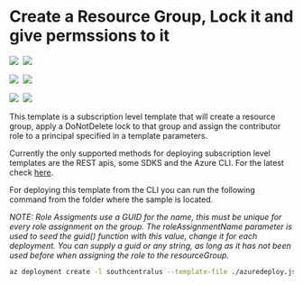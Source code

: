 # Create a Resource Group, Lock it and give permssions to it

<IMG SRC="https://azurequickstartsservice.blob.core.windows.net/badges/subscription-level-deployments
/create-rg-lock-role-assignment/PublicLastTestDate.svg" />&nbsp;
<IMG SRC="https://azurequickstartsservice.blob.core.windows.net/badges/subscription-level-deployments
/create-rg-lock-role-assignment/PublicDeployment.svg" />&nbsp;

<IMG SRC="https://azurequickstartsservice.blob.core.windows.net/badges/subscription-level-deployments
/create-rg-lock-role-assignment/FairfaxLastTestDate.svg" />&nbsp;
<IMG SRC="https://azurequickstartsservice.blob.core.windows.net/badges/subscription-level-deployments
/create-rg-lock-role-assignment/FairfaxDeployment.svg" />&nbsp;

<IMG SRC="https://azurequickstartsservice.blob.core.windows.net/badges/subscription-level-deployments
/create-rg-lock-role-assignment/BestPracticeResult.svg" />&nbsp;
<IMG SRC="https://azurequickstartsservice.blob.core.windows.net/badges/subscription-level-deployments
/create-rg-lock-role-assignment/CredScanResult.svg" />&nbsp;

This template is a subscription level template that will create a resource group, apply a DoNotDelete lock to that group and assign the contributor role to a principal specified in a template parameters.

Currently the only supported methods for deploying subscription level templates are the REST apis, some SDKS and the Azure CLI.  For the latest check [here](https://docs.microsoft.com/en-us/azure/azure-resource-manager/create-resource-group-in-template#create-empty-resource-group).

For deploying this template from the CLI you can run the following command from the folder where the sample is located.

<i>NOTE: Role Assigments use a GUID for the name, this must be unique for every role assignment on the group.  The roleAssignmentName parameter is used to seed the guid() function with this value, change it for each deployment.  You can supply a guid or any string, as long as it has not been used before when assigning the role to the resourceGroup.
</i>

```bash
az deployment create -l southcentralus --template-file ./azuredeploy.json --parameters roleAssignmentName={random seed}
```

